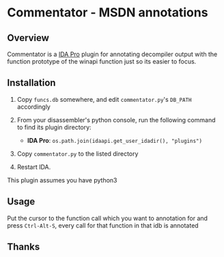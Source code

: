 # Commentator - MSDN annotations

## Overview

Commentator is a [IDA Pro](https://www.hex-rays.com/products/ida/) plugin for annotating decompiler output with the
function prototype of the winapi function just so its easier to focus.

## Installation

1. Copy `funcs.db` somewhere, and edit `commentator.py`'s `DB_PATH` accordingly
2. From your disassembler's python console, run the following command to find its plugin directory:
    - **IDA Pro**: `os.path.join(idaapi.get_user_idadir(), "plugins")`

3. Copy `commentator.py` to the listed directory
4. Restart IDA.

This plugin assumes you have python3

## Usage

Put the cursor to the function call which you want to annotation for and press `Ctrl-Alt-S`, every call for that
function in that idb is annotated


## Thanks
